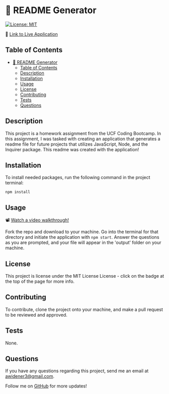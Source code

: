 # 📝 README Generator
[![License: MIT](https://img.shields.io/badge/License-MIT-yellow.svg)](https://opensource.org/licenses/MIT)

📌 [Link to Live Application](https://fakeurl.com)

## Table of Contents

- [📝 README Generator](#-readme-generator)
  - [Table of Contents](#table-of-contents)
  - [Description](#description)
  - [Installation](#installation)
  - [Usage](#usage)
  - [License](#license)
  - [Contributing](#contributing)
  - [Tests](#tests)
  - [Questions](#questions)

## Description

This project is a homework assignment from the UCF Coding Bootcamp. In this assignment, I was tasked with creating an application that generates a readme file for future projects that utilizes JavaScript, Node, and the Inquirer package. This readme was created with the application!


## Installation

To install needed packages, run the following command in the project terminal:
```
npm install
```

## Usage

📽 [Watch a video walkthrough!](assets/images/application-walkthrough.mov)

Fork the repo and download to your machine. Go into the terminal for that directory and initiate the application with `npm start`. Answer the questions as you are prompted, and your file will appear in the 'output' folder on your machine.


## License

This project is license under the MIT License License - click on the badge at the top of the page for more info. 

## Contributing

To contribute, clone the project onto your machine, and make a pull request to be reviewed and approved.

## Tests

None.

## Questions


If you have any questions regarding this project, send me an email at awidener3@gmail.com.

Follow me on [GitHub](https://github.com/awidener3) for more updates!
